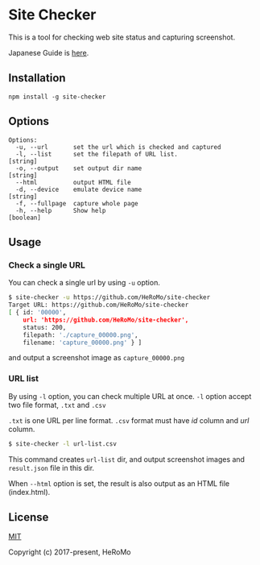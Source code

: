 # Site Checker

This is a tool for checking web site status and capturing screenshot.

Japanese Guide is [here](https://github.com/HeRoMo/site-checker/wiki/%E4%BD%BF%E3%81%84%E6%96%B9).

## Installation

```
npm install -g site-checker
```

## Options
```
Options:
  -u, --url       set the url which is checked and captured
  -l, --list      set the filepath of URL list.                         [string]
  -o, --output    set output dir name                                   [string]
  --html          output HTML file
  -d, --device    emulate device name                                   [string]
  -f, --fullpage  capture whole page
  -h, --help      Show help                                            [boolean]
```

## Usage

### Check a single URL

You can check a single url by using `-u` option.

```bash
$ site-checker -u https://github.com/HeRoMo/site-checker
Target URL: https://github.com/HeRoMo/site-checker
[ { id: '00000',
    url: 'https://github.com/HeRoMo/site-checker',
    status: 200,
    filepath: './capture_00000.png',
    filename: 'capture_00000.png' } ]
```
and output a screenshot image as `capture_00000.png`

### URL list

By using `-l` option, you can check multiple URL at once.
`-l` option accept two file format, `.txt` and `.csv`

`.txt` is one URL per line format. `.csv` format must have *id* column and *url* column.

```bash
$ site-checker -l url-list.csv
```
This command creates `url-list` dir, and output screenshot images and `result.json` file in this dir.

When `--html` option is set, the result is also output as an HTML file (index.html).

## License

[MIT](https://opensource.org/licenses/MIT)

Copyright (c) 2017-present, HeRoMo
